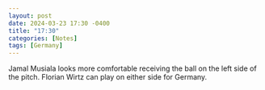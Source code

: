 ```yaml
---
layout: post
date: 2024-03-23 17:30 -0400
title: "17:30"
categories: [Notes]
tags: [Germany]
---
```


Jamal Musiala looks more comfortable receiving the ball on the left side of the pitch. Florian Wirtz can play on either side for Germany. 


